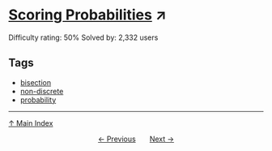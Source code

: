 # [Scoring Probabilities](https://projecteuler.net/problem=286) ↗️

Difficulty rating: 50%
Solved by: 2,332 users
## Tags

- [bisection](../tags/bisection.md)
- [non-discrete](../tags/non-discrete.md)
- [probability](../tags/probability.md)



---

[↑ Main Index](../README.md)


<div align=center><a href='285.md'>← Previous</a> &nbsp;&nbsp; &nbsp;&nbsp;  <a href='287.md'>Next →</a></div>
